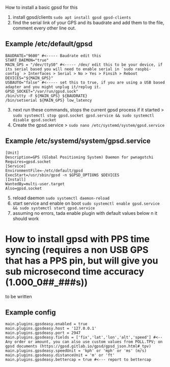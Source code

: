 How to install a basic gpsd for this
 
1. install gpsd/clients `sudo apt install gpsd gpsd-clients`
2. find the serial link of your GPS and its baudrate and add them to the file, comment every other line out.
 
## Example /etc/default/gpsd
```
BAUDRATE="9600" #<----- Baudrate edit this
START_DAEMON="true"
MAIN_GPS = "/dev/ttyS0" #<----- /dev/ edit this to be your device, if its serial based you will need to enable serial in `sudo raspbi-config` > Interfaces > Serial > No > Yes > Finsih > Reboot
DEVICES="${MAIN_GPS}"
USBAUTO="false" #<----- set this to true, if you are using a USB based adapter and you might unplug it/replug it.
GPSD_SOCKET="/var/run/gpsd.sock"
/bin/stty -F ${MAIN_GPS} ${BAUDRATE}
/bin/setserial ${MAIN_GPS} low_latency
```
3. next run these commands, stops the current gpsd process if it started > `sudo systemctl stop gpsd.socket gpsd.service && sudo systemctl disable gpsd.socket` 
4. Create the gpsd.service > `sudo nano /etc/systemd/system/gpsd.service`
## Example /etc/systemd/system/gpsd.service
```
[Unit]
Description=GPS (Global Positioning System) Daemon for pwnagotchi
Requires=gpsd.socket
[Service]
EnvironmentFile=-/etc/default/gpsd
ExecStart=/usr/sbin/gpsd -n $GPSD_OPTIONS $DEVICES
[Install]
WantedBy=multi-user.target
Also=gpsd.socket
```
5. reload daemon `sudo systemctl daemon-reload`
6. start service and enable on boot `sudo systemctl enable gpsd.service && sudo systemctl start gpsd.service`
7. assuming no errors, tada enable plugin with default values below n it should work


# How to install gpsd with PPS time syncing (requires a non USB GPS that has a PPS pin, but will give you sub microsecond time accuracy (1.000_0##_###s))
to be written


## Example config
```
main.plugins.gpsdeasy.enabled = true
main.plugins.gpsdeasy.host = '127.0.0.1'
main.plugins.gpsdeasy.port = 2947
main.plugins.gpsdeasy.fields = ['fix','lat','lon','alt','speed'] #<-- Any order or amount, you can also use custom values from POLL.TPV; on gpsd documents (https://gpsd.gitlab.io/gpsd/gpsd_json.html#_tpv)
main.plugins.gpsdeasy.speedUnit = 'kph' or 'mph' or 'ms' (m/s)
main.plugins.gpsdeasy.distanceUnit = 'm' or 'ft'
main.plugins.gpsdeasy.bettercap = true #<--- report to bettercap
```
